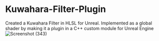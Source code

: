 # Kuwahara-Filter-Plugin
Created a Kuwahara Filter in HLSL for Unreal. Implemented as a global shader by making it a plugin in a C++ custom module for Unreal Engine
![Screenshot (343)](https://github.com/alicepm800/Kuwahara-Filter-Plugin/assets/80863335/5875369f-e362-4e99-a4b8-f71a356550d8)
